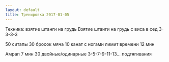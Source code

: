 ```yaml
---
layout: default
title: Тренировка 2017-01-05
---
```


Техника: взятие штанги на грудь
Взятие штанги на грудь с виса в сед
3-3-3-3

50 ситапы
30 бросок мяча
10 канат с ногами
лимит времени 12 мин

Амрап 7 мин
30 двойные/одинарные
3-5-7-9-11-13… подтягивания
